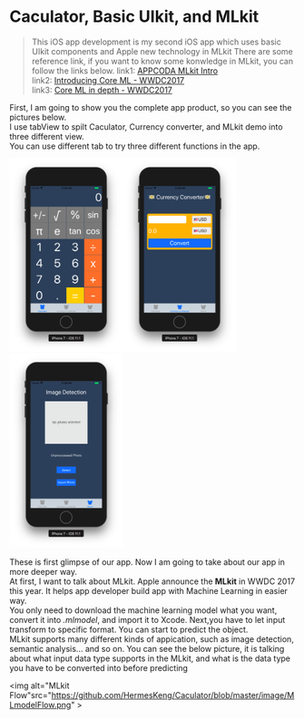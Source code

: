 # Caculator, Basic UIkit, and MLkit
> This iOS app development is my second iOS app which uses basic UIkit components and Apple new technology in MLkit
> There are some reference link, if you want to know some konwledge in MLkit, you can follow the links below.
> link1: [APPCODA MLkit Intro](https://www.appcoda.com/coreml-introduction/)</br>
> link2: [Introducing Core ML - WWDC2017](https://developer.apple.com/videos/play/wwdc2017/703/)</br>
> link3: [Core ML in depth - WWDC2017](https://developer.apple.com/videos/play/wwdc2017/710/)</br>

First, I am going to show you the complete app product, so you can see the pictures below.</br>
I use tabView to spilt Caculator, Currency converter, and MLkit demo into three different view.</br>
You can use different tab to try three different functions in the app.

<img alt="Calculator" src="https://github.com/HermesKeng/Caculator/blob/master/image/Caculator.png" width="200"><img alt="Currency Converter" src="https://github.com/HermesKeng/Caculator/blob/master/image/Currency%20Converter.png" width="200"><img alt="MLkit Demo" src="https://github.com/HermesKeng/Caculator/blob/master/image/MLkit.png" width="200">

These is first glimpse of our app. Now I am going to take about our app in more deeper way.</br>
At first, I want to talk about MLkit.
Apple announce the **MLkit** in WWDC 2017 this year. It helps app developer build app with Machine Learning in easier way.</br>
You only need to download the machine learning model what you want, convert it into *.mlmodel*, and import it to Xcode. Next,you have to let input transform to specific format. You can start to predict the object.</br> 
MLkit supports many different kinds of appication, such as image detection, semantic analysis... and so on. 
You can see the below picture, it is talking about what input data type supports in the MLkit, and what is the data type you have to be converted into before predicting</br>

<img alt="MLkit Flow"src="https://github.com/HermesKeng/Caculator/blob/master/image/MLmodelFlow.png" >




